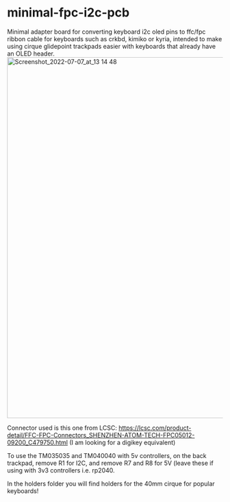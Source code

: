 # minimal-fpc-i2c-pcb
Minimal adapter board for converting keyboard i2c oled pins to ffc/fpc ribbon cable for keyboards such as crkbd, kimiko or kyria, intended to make using cirque glidepoint trackpads easier with keyboards that already have an OLED header.
<img width="841" alt="Screenshot_2022-07-07_at_13 14 48" src="https://user-images.githubusercontent.com/19674258/177773317-9b9e2e26-6b3b-4478-bfce-c52ee5c3ee93.png">


Connector used is this one from LCSC: https://lcsc.com/product-detail/FFC-FPC-Connectors_SHENZHEN-ATOM-TECH-FPC05012-09200_C479750.html (I am looking for a digikey equivalent)

To use the TM035035 and TM040040 with 5v controllers, on the back trackpad, remove R1 for I2C, and remove R7 and R8 for 5V (leave these if using with 3v3 controllers i.e. rp2040.

In the holders folder you will find holders for the 40mm cirque for popular keyboards!
